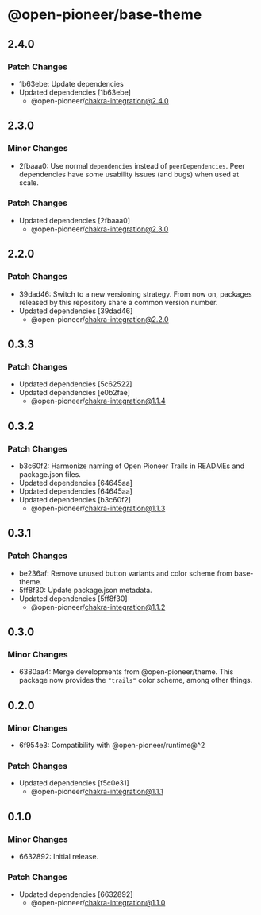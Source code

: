 # @open-pioneer/base-theme

## 2.4.0

### Patch Changes

-   1b63ebe: Update dependencies
-   Updated dependencies [1b63ebe]
    -   @open-pioneer/chakra-integration@2.4.0

## 2.3.0

### Minor Changes

-   2fbaaa0: Use normal `dependencies` instead of `peerDependencies`. Peer dependencies have some usability issues (and bugs) when used at scale.

### Patch Changes

-   Updated dependencies [2fbaaa0]
    -   @open-pioneer/chakra-integration@2.3.0

## 2.2.0

### Patch Changes

-   39dad46: Switch to a new versioning strategy.
    From now on, packages released by this repository share a common version number.
-   Updated dependencies [39dad46]
    -   @open-pioneer/chakra-integration@2.2.0

## 0.3.3

### Patch Changes

-   Updated dependencies [5c62522]
-   Updated dependencies [e0b2fae]
    -   @open-pioneer/chakra-integration@1.1.4

## 0.3.2

### Patch Changes

-   b3c60f2: Harmonize naming of Open Pioneer Trails in READMEs and package.json files.
-   Updated dependencies [64645aa]
-   Updated dependencies [64645aa]
-   Updated dependencies [b3c60f2]
    -   @open-pioneer/chakra-integration@1.1.3

## 0.3.1

### Patch Changes

-   be236af: Remove unused button variants and color scheme from base-theme.
-   5ff8f30: Update package.json metadata.
-   Updated dependencies [5ff8f30]
    -   @open-pioneer/chakra-integration@1.1.2

## 0.3.0

### Minor Changes

-   6380aa4: Merge developments from @open-pioneer/theme.
    This package now provides the `"trails"` color scheme, among other things.

## 0.2.0

### Minor Changes

-   6f954e3: Compatibility with @open-pioneer/runtime@^2

### Patch Changes

-   Updated dependencies [f5c0e31]
    -   @open-pioneer/chakra-integration@1.1.1

## 0.1.0

### Minor Changes

-   6632892: Initial release.

### Patch Changes

-   Updated dependencies [6632892]
    -   @open-pioneer/chakra-integration@1.1.0
